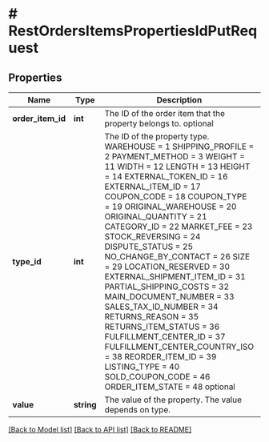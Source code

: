 # # RestOrdersItemsPropertiesIdPutRequest

## Properties

Name | Type | Description | Notes
------------ | ------------- | ------------- | -------------
**order_item_id** | **int** | The ID of the order item that the property belongs to. optional | [optional]
**type_id** | **int** | The ID of the property type.  WAREHOUSE                &#x3D; 1 SHIPPING_PROFILE               &#x3D; 2 PAYMENT_METHOD               &#x3D; 3 WEIGHT                 &#x3D; 11 WIDTH                 &#x3D; 12 LENGTH                    &#x3D; 13 HEIGHT                   &#x3D; 14 EXTERNAL_TOKEN_ID              &#x3D; 16 EXTERNAL_ITEM_ID               &#x3D; 17 COUPON_CODE                  &#x3D; 18 COUPON_TYPE                &#x3D; 19 ORIGINAL_WAREHOUSE           &#x3D; 20 ORIGINAL_QUANTITY              &#x3D; 21 CATEGORY_ID                    &#x3D; 22 MARKET_FEE                &#x3D; 23 STOCK_REVERSING               &#x3D; 24 DISPUTE_STATUS                 &#x3D; 25 NO_CHANGE_BY_CONTACT           &#x3D; 26 SIZE                  &#x3D; 29 LOCATION_RESERVED           &#x3D; 30 EXTERNAL_SHIPMENT_ITEM_ID      &#x3D; 31 PARTIAL_SHIPPING_COSTS         &#x3D; 32 MAIN_DOCUMENT_NUMBER           &#x3D; 33 SALES_TAX_ID_NUMBER            &#x3D; 34 RETURNS_REASON                 &#x3D; 35 RETURNS_ITEM_STATUS            &#x3D; 36 FULFILLMENT_CENTER_ID          &#x3D; 37 FULFILLMENT_CENTER_COUNTRY_ISO &#x3D; 38 REORDER_ITEM_ID                &#x3D; 39 LISTING_TYPE                   &#x3D; 40 SOLD_COUPON_CODE               &#x3D; 46 ORDER_ITEM_STATE               &#x3D; 48  optional | [optional]
**value** | **string** | The value of the property. The value depends on type. | [optional]

[[Back to Model list]](../../README.md#models) [[Back to API list]](../../README.md#endpoints) [[Back to README]](../../README.md)
